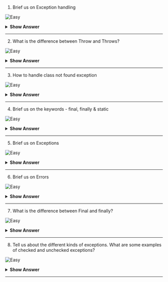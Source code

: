 1. Brief us on Exception handling

![Easy](https://github.com/revaturelabs/interviewquestions/blob/dev/ComplexityTags/simple%20(2).svg)

<details>
  <summary> <b>Show Answer</b></summary>
  
<blockquote>
Exception is something which can be handled and can continue the same flow of execution.
Exception handling will help you to handle the exceptions which has been raised and terminate normally with the proper communication to the end user, where such app which handles all the abnormal status normally its the app which is sold highest in any market.

 
</blockquote>
</details>

--- 

2. What is the difference between Throw and Throws?

![Easy](https://github.com/revaturelabs/interviewquestions/blob/dev/ComplexityTags/simple%20(2).svg)

<details>
  <summary> <b>Show Answer</b></summary>
  
<blockquote>
throws is used to throw multpile exceptions at the method level to  calling the method and use it to force the programmer who is creating the object for that
method will handle it.
throw is used to create the exception object of our own to throw our own customised exception with our own customised message.

 
</blockquote>
</details>

--- 

3. How to handle class not found exception

![Easy](https://github.com/revaturelabs/interviewquestions/blob/dev/ComplexityTags/simple%20(2).svg)

<details>
  <summary> <b>Show Answer</b></summary>
  
<blockquote>
Java ClassNotFoundException occurs when the application tries to load a class but Classloader is not able to find it in the classpath.
ClassNotFoundException is a checked exception, so it has to be catch or thrown to the caller.ClassNotFoundException always occurs at runtime because we are indirectly loading the class using Classloader.
 
</blockquote>
</details>

--- 

4. Brief us on the keywords - final, finally & static 

![Easy](https://github.com/revaturelabs/interviewquestions/blob/dev/ComplexityTags/simple%20(2).svg)

<details>
  <summary> <b>Show Answer</b></summary>
  
<blockquote>
 final is the keyword and access modifier which is used to apply restrictions on a class, method or variable.
 finally is the block in Java Exception Handling to execute the important code whether the exception occurs or not.
 static keyword is used to create a Class level variable in java. static variables and methods are part of the class, not the instances of the class.
 
</blockquote>
</details>

--- 

5. Brief us on Exceptions

![Easy](https://github.com/revaturelabs/interviewquestions/blob/dev/ComplexityTags/simple%20(2).svg)

<details>
  <summary> <b>Show Answer</b></summary>
  
<blockquote>
An exception is an unexpected event that occurs during program execution. It affects the flow of the program instructions which can cause the program to terminate abnormally.
  
An exception can occur for many reasons. Some of them are:
Invalid user input
Device failure
Loss of network connection
 
</blockquote>
</details>

--- 

6. Brief us on Errors

![Easy](https://github.com/revaturelabs/interviewquestions/blob/dev/ComplexityTags/simple%20(2).svg)

<details>
  <summary> <b>Show Answer</b></summary>
  
<blockquote>
Errors represent irrecoverable conditions such as Java virtual machine (JVM) running out of memory, memory leaks, stack overflow errors, library incompatibility, infinite recursion, etc.Errors are usually beyond the control of the programmer and we should not try to handle errors.
 
</blockquote>
</details>

--- 

7. What is the difference between Final and finally?

![Easy](https://github.com/revaturelabs/interviewquestions/blob/dev/ComplexityTags/simple%20(2).svg)

<details>
  <summary> <b>Show Answer</b></summary>
  
<blockquote>
 
Final is a keyword and it can be used to mark a variable "unchangeable" . Actually, it is used to apply restrictions on class, method and variable. Final class can't be inherited, final method can't be overridden and final variable value can't be changed.
Finally is a code block. It is used with try-catch block for handling exception. finally code block will be executed whether exception is handled or not
 
</blockquote>
</details>

--- 

8. Tell us about the different kinds of exceptions. What are some examples of checked and unchecked exceptions?

![Easy](https://github.com/revaturelabs/interviewquestions/blob/dev/ComplexityTags/simple%20(2).svg)

<details>
  <summary> <b>Show Answer</b></summary>
  
<blockquote>
 There are 2 types of exceptions
  a)Checked Exception(java.lang.Exception) -> This exception forces the progarmmer to handle it at the compile time itself, until the programmer handles it, compiler wont allow to run.
some of Checked exceptions are FileNotFoundException, ClassNotFoundException,MethodNotFoundException, SQLException and more.
  b)Unchecked Exceptions(java.lang.RuntimeException) -> These exceptions are part of java.lang.RunTimeException which occurs at a run time, it is upto programmer whether he wants to handle this or not, if he doesnt handle it, it will lead to abnormal termination.
 few unchecked exceptionsare:ArithmeticException,NullPointerException,ConcurrentModificationException,ArrayIndexOutOfBoundException.
 
</blockquote>
</details>

--- 



